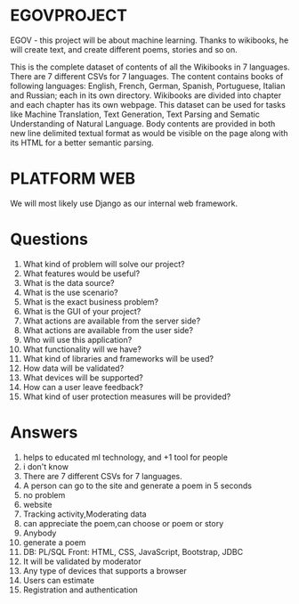 # EGOVPROJECT

EGOV - this project will be about machine learning. Thanks to wikibooks, he will create text, and create different poems, stories and so on.

This is the complete dataset of contents of all the Wikibooks in 7 languages. There are 7 different CSVs for 7 languages.
The content contains books of following languages: English, French, German, Spanish, Portuguese, Italian and Russian; each in its own directory.
Wikibooks are divided into chapter and each chapter has its own webpage. This dataset can be used for tasks like Machine Translation, Text Generation,
Text Parsing and Sematic Understanding of Natural Language. Body contents are provided in both new line delimited textual format as would be visible 
on the page along with its HTML for a better semantic parsing.


# PLATFORM WEB
We will most likely use Django as our internal web framework.


# Questions

1) What kind of problem will solve our project?
2) What features would be useful?
3) What is the data source?
4) What is the use scenario?
5) What is the exact business problem?
6) What is the GUI of your project?
7) What actions are available from the server side?
8) What actions are available from the user side?
9) Who will use this application?
10) What functionality will we have?
11) What kind of libraries and frameworks will be used?
12) How data will be validated?
13) What devices will be supported?
14) How can a user leave feedback?
15) What kind of user protection measures will be provided?

# Answers

 1) helps to educated ml technology, and +1 tool for people
 2) i don't know 
 3) There are 7 different CSVs for 7 languages.
 4) A person can go to the site and generate a poem in 5 seconds
 5) no problem
 6) website
 7) Tracking activity,Moderating data
 8) can appreciate the poem,can choose  or poem or story
 9) Anybody
 10) generate a poem
 11) DB: PL/SQL Front: HTML, CSS, JavaScript, Bootstrap, JDBC
 12) It will be validated by moderator
 13) Any type of devices that supports a browser
 14) Users can estimate
 15) Registration and authentication
 
  
 
   
  
  
